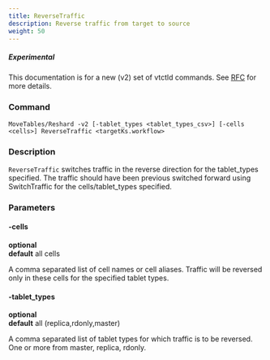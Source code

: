 ```yaml
---
title: ReverseTraffic
description: Reverse traffic from target to source
weight: 50
---
```

##### _Experimental_
This documentation is for a new (v2) set of vtctld commands. See [RFC](https://github.com/vitessio/vitess/issues/7225) for more details.

### Command

```
MoveTables/Reshard -v2 [-tablet_types <tablet_types_csv>] [-cells <cells>] ReverseTraffic <targetKs.workflow>
```

### Description

`ReverseTraffic` switches traffic in the reverse direction for the tablet_types specified. The traffic should have been previous switched forward using SwitchTraffic for the cells/tablet_types specified.

### Parameters

#### -cells
**optional**\
**default** all cells

<div class="cmd">
A comma separated list of cell names or cell aliases. Traffic will be reversed only in these cells for the
specified tablet types.

</div>

#### -tablet_types
**optional**\
**default** all (replica,rdonly,master)

<div class="cmd">
A comma separated list of tablet types for which traffic is to be reversed.
One or more from master, replica, rdonly.<br><br>

</div>
